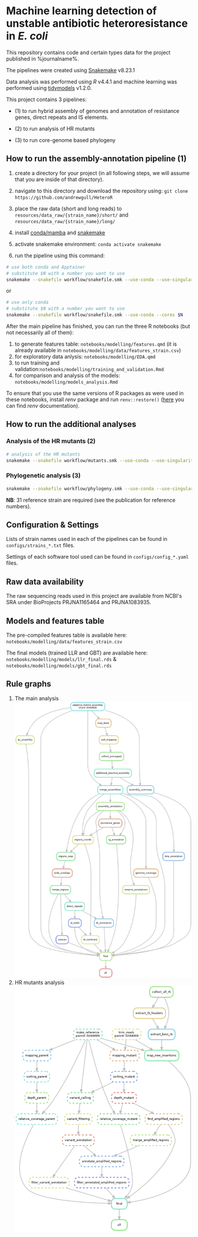# Machine learning detection of unstable antibiotic heteroresistance in *E. coli*

This repository contains code and certain types data for the project published in %journalname%.

The pipelines were created using [Snakemake](https://snakemake.readthedocs.io/en/stable) v8.23.1

Data analysis was performed using *R* v4.4.1 and machine learning was performed using [tidymodels](https://www.tidymodels.org/) v1.2.0.

This project contains 3 pipelines:

- (1) to run hybrid assembly of genomes and annotation of resistance genes, direct repeats and IS elements.

- (2) to run analysis of HR mutants

- (3) to run core-genome based phylogeny

## How to run the assembly-annotation pipeline (1)

1. create a directory for your project (in all following steps, we will assume that you are inside of that directory).

2. navigate to this directory and download the repository using: `git clone https://github.com/andrewgull/HeteroR`

3. place the raw data (short and long reads) to `resources/data_raw/{strain_name}/short/` and `resources/data_raw/{strain_name}/long/`

4. install [conda/mamba](https://github.com/conda-forge/miniforge#mambaforge) and [snakemake](https://snakemake.readthedocs.io/en/stable)

5. activate snakemake environment: `conda activate snakemake`

6. run the pipeline using this command:

```bash
# use both conda and Apptainer
# substitute $N with a number you want to use
snakemake --snakefile workflow/snakefile.smk --use-conda --use-singularity --cores $N
```

or

```bash
# use only conda
# substitute $N with a number you want to use
snakemake --snakefile workflow/snakefile.smk --use-conda --cores $N
```

After the main pipeline has finished, you can run the three R notebooks (but not necessarily all of them):

1. to generate features table: `notebooks/modelling/features.qmd` (it is already available in `notebooks/modelling/data/features_strain.csv`)
2. for exploratory data anlysis: `notebooks/modelling/EDA.qmd`
3. to run training and validation:`notebooks/modelling/training_and_validation.Rmd`
4. for comparison and analysis of the models: `notebooks/modelling/models_analysis.Rmd`

To ensure that you use the same versions of R packages as were used in these notebooks, install *renv* package and run `renv::restore()` ([here](https://rstudio.github.io/renv/index.html) you can find *renv* documentation).

## How to run the additional analyses

### Analysis of the HR mutants (2)

```bash
# analysis of the HR mutants
snakemake --snakefile workflow/mutants.smk --use-conda --use-singularity --cores $N
```

### Phylogenetic analysis (3)

```bash
snakemake --snakefile workflow/phylogeny.smk --use-conda --use-singularity --cores $N
```

**NB**: 31 reference strain are required (see the publication for reference numbers).

## Configuration & Settings

Lists of strain names used in each of the pipelines can be found in `configs/strains_*.txt` files.

Settings of each software tool used can be found in `configs/config_*.yaml` files.

## Raw data availability

The raw sequencing reads used in this project are available from NCBI's SRA under BioProjects PRJNA1165464 and PRJNA1083935.

## Models and features table

The pre-compiled features table is available here: `notebooks/modelling/data/features_strain.csv`

The final models (trained LLR and GBT) are available here: `notebooks/modelling/models/llr_final.rds` & `notebooks/modelling/models/gbt_final.rds`

## Rule graphs

1. The main analysis
![main dag](images/dag.png)
2. HR mutants analysis
![mut dag](images/dag_mutants.png)
